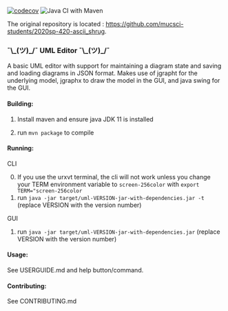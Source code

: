 [![codecov](https://codecov.io/gh/mucsci-students/2020sp-420-ascii_shrug/branch/develop/graph/badge.svg)](https://codecov.io/gh/mucsci-students/2020sp-420-ascii_shrug)
![Java CI with Maven](https://github.com/mucsci-students/2020sp-420-ascii_shrug/workflows/Java%20CI%20with%20Maven/badge.svg)


The original repository is located : https://github.com/mucsci-students/2020sp-420-ascii_shrug.
### ¯\\\_(ツ)\_/¯ UML Editor ¯\\\_(ツ)\_/¯

A basic UML editor with support for maintaining a diagram state and saving and loading diagrams in JSON format. Makes use of jgrapht for the underlying model, jgraphx to draw the model in the GUI, and java swing for the GUI.

#### Building:

1. Install maven and ensure java JDK 11 is installed

2. run `mvn package` to compile

#### Running:
CLI

0. If you use the urxvt terminal, the cli will not work unless you change your TERM environment variable to `screen-256color` with `export TERM="screen-256color`
1. run `java -jar target/uml-VERSION-jar-with-dependencies.jar -t` (replace VERSION with the version number)

GUI

1. run `java -jar target/uml-VERSION-jar-with-dependencies.jar` (replace VERSION with the version number)

#### Usage:

See USERGUIDE.md and help button/command.

#### Contributing:

See CONTRIBUTING.md
